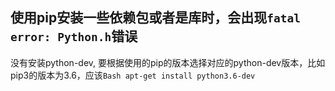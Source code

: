 ## 使用pip安装一些依赖包或者是库时，会出现`fatal error: Python.h`错误  
没有安装python-dev, 要根据使用的pip的版本选择对应的python-dev版本，比如pip3的版本为3.6，应该```Bash
apt-get install python3.6-dev```
